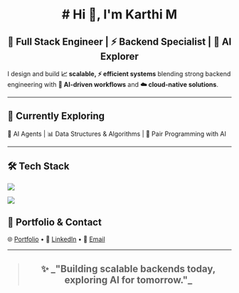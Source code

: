 <h1 align="center"># Hi 👋, I'm Karthi M</h1>

<h2 align="center">🚀 Full Stack Engineer | ⚡ Backend Specialist | 🤖 AI Explorer</h2>

<p>
  I design and build <b>📈 scalable, ⚡ efficient systems</b> blending strong backend engineering with 
  <b>🤝 AI-driven workflows</b> and <b>☁️ cloud-native solutions</b>.
</p> 

---
<!-- Currently Exploring -->
<h2>🌱 Currently Exploring</h2>
<p>
  🤖 AI Agents | 📊 Data Structures & Algorithms | 🤝 Pair Programming with AI
</p>

---

<!-- Tech Stack -->
<h2>🛠️ Tech Stack</h2>

<p>
  <img src="https://skillicons.dev/icons?i=js,ts,nodejs,express,nest,react,nextjs,python,docker,mysql,mongodb,redis,jenkins,git,jest" />
</p>

<p>
  <img src="https://skillicons.dev/icons?i=aws,ec2,sqs,sns,s3,ses" />
</p>

<!-- Portfolio -->
<h2>📂 Portfolio & Contact</h2>

<p>
  🌐 <a href="https://portfolio.gravitycodes.com" target="_blank">Portfolio</a> • 
  💼 <a href="https://linkedin.com/in/karthi-munirathinam-0812166a" target="_blank">LinkedIn</a> •
  📧 <a href="mailto:karthiraja268@email.com">Email</a>
</p>

---

> <h2 align="center">✨ _"Building scalable backends today, exploring AI for tomorrow."_ </h2>
